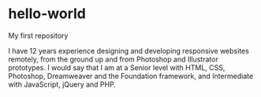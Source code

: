 # hello-world
My first repository

I have 12 years experience designing and developing responsive websites remotely, from the ground up and from Photoshop and Illustrator prototypes. I would say that I am at a Senior level with HTML, CSS, Photoshop, Dreamweaver and the Foundation framework, and Intermediate with JavaScript, jQuery and PHP.
